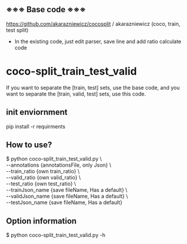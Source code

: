 
## ※※※ Base code ※※※
https://github.com/akarazniewicz/cocosplit / akarazniewicz 
(coco, train, test split)

- In the existing code, just edit parser, save line and add ratio calculate code


# coco-split_train_test_valid
If you want to separate the [train, test] sets, use the base code,
and you want to separate the [train, valid, test] sets, use this code.


## init enviornment
pip install -r requirments


## How to use?
$ python coco-split_train_test_valid.py \\  
--annotations {annotationsFile, only Json} \\  
--train_ratio {own train_ratio} \\  
--valid_ratio {own valid_ratio} \\  
--test_ratio {own test_ratio} \\  
--trainJson_name {save fileName, Has a default} \\  
--validJson_name {save fileName, Has a default} \\  
--testJson_name {save fileName, Has a default}  


## Option information
$ python coco-split_train_test_valid.py -h
